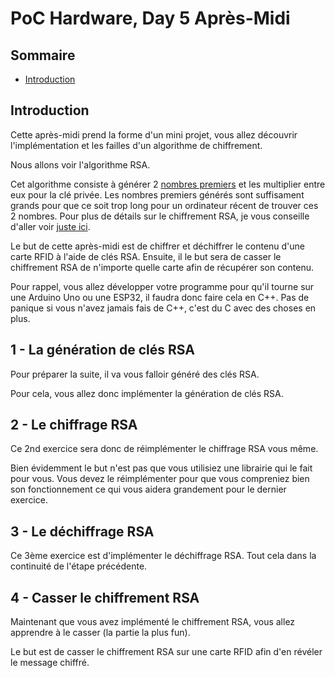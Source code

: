 # PoC Hardware, Day 5 Après-Midi

## Sommaire

- [Introduction](#introduction)

## Introduction

Cette après-midi prend la forme d'un mini projet, vous allez découvrir l'implémentation et les failles d'un algorithme de chiffrement.

Nous allons voir l'algorithme RSA.

Cet algorithme consiste à générer 2 [nombres premiers](https://fr.wikipedia.org/wiki/Nombre_premier) et les multiplier entre eux pour la clé privée. Les nombres premiers générés sont suffisament grands pour que ce soit trop long pour un ordinateur récent de trouver ces 2 nombres.
Pour plus de détails sur le chiffrement RSA, je vous conseille d'aller voir [juste ici](https://fr.wikipedia.org/wiki/Chiffrement_RSA).

Le but de cette après-midi est de chiffrer et déchiffrer le contenu d'une carte RFID à l'aide de clés RSA.
Ensuite, il le but sera de casser le chiffrement RSA de n'importe quelle carte afin de récupérer son contenu.

Pour rappel, vous allez développer votre programme pour qu'il tourne sur une Arduino Uno ou une ESP32, il faudra donc faire cela en C++. Pas de panique si vous n'avez jamais fais de C++, c'est du C avec des choses en plus.

## 1 - La génération de clés RSA

Pour préparer la suite, il va vous falloir généré des clés RSA.

Pour cela, vous allez donc implémenter la génération de clés RSA.

## 2 - Le chiffrage RSA

Ce 2nd exercice sera donc de réimplémenter le chiffrage RSA vous même.

Bien évidemment le but n'est pas que vous utilisiez une librairie qui le fait pour vous. Vous devez le réimplémenter pour que vous compreniez bien son fonctionnement ce qui vous aidera grandement pour le dernier exercice.

## 3 - Le déchiffrage RSA

Ce 3ème exercice est d'implémenter le déchiffrage RSA. Tout cela dans la continuité de l'étape précédente.

## 4 - Casser le chiffrement RSA

Maintenant que vous avez implémenté le chiffrement RSA, vous allez apprendre à le casser (la partie la plus fun).

Le but est de casser le chiffrement RSA sur une carte RFID afin d'en révéler le message chiffré.